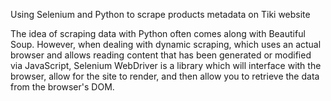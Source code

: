Using Selenium and Python to scrape products metadata on Tiki website

The idea of scraping data with Python often comes along with Beautiful Soup. However, when dealing with dynamic scraping, which uses an actual browser and allows reading content that has been generated or modified via JavaScript, Selenium WebDriver is a library which will interface with the browser, allow for the site to render, and then allow you to retrieve the data from the browser's DOM.
